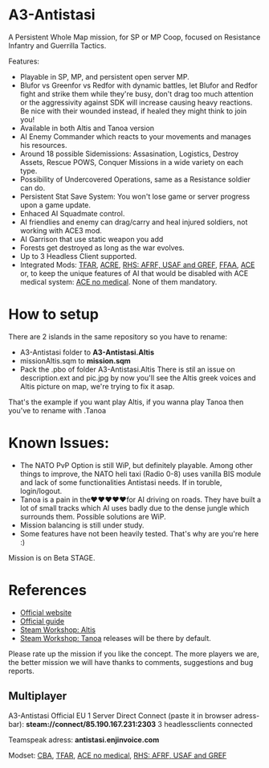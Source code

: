 # A3-Antistasi

A Persistent Whole Map mission, for SP or MP Coop, focused on Resistance Infantry and Guerrilla Tactics. 

Features: 

- Playable in SP, MP, and persistent open server MP.
- Blufor vs Greenfor vs Redfor with dynamic battles, let Blufor and Redfor fight and strike them while they're busy, don't drag too much attention or the aggressivity against SDK will increase causing heavy reactions. Be nice with their wounded instead, if healed they might think to join you!
- Available in both Altis and Tanoa version
- AI Enemy Commander which reacts to your movements and manages his resources.
- Around 18 possible Sidemissions: Assasination, Logistics, Destroy Assets, Rescue POWS, Conquer Missions in a wide variety on each type.
- Possibility of Undercovered Operations, same as a Resistance soldier can do.
- Persistent Stat Save System: You won't lose game or server progress upon a game update. 
- Enhaced AI Squadmate control.
- AI friendlies and enemy can drag/carry and heal injured soldiers, not working with ACE3 mod.
- AI Garrison that use static weapon you add 
- Forests get destroyed as long as the war evolves. 
- Up to 3 Headless Client supported. 
- Integrated Mods: [TFAR](https://steamcommunity.com/sharedfiles/filedetails/?id=620019431), [ACRE](https://steamcommunity.com/sharedfiles/filedetails/?id=751965892&searchtext=acre), [RHS: AFRF, USAF and GREF](https://steamcommunity.com/workshop/filedetails/?id=843770737), [FFAA](https://steamcommunity.com/sharedfiles/filedetails/?id=820994401&searchtext=FFAA), [ACE](https://steamcommunity.com/sharedfiles/filedetails/?id=463939057) or, to keep the unique features of AI that would be disabled with ACE medical system: [ACE no medical](https://steamcommunity.com/sharedfiles/filedetails/?id=1316471790). None of them mandatory. 

# How to setup

There are 2 islands in the same repository so you have to rename:
- A3-Antistasi folder to **A3-Antistasi.Altis**
- missionAltis.sqm to **mission.sqm**
- Pack the .pbo of folder A3-Antistasi.Altis
There is stil an issue on description.ext and pic.jpg  by now you'll see the Altis greek voices and Altis picture on map, we're trying to fix it asap.

That's the example if you want play Altis, if you wanna play Tanoa then you've to rename with .Tanoa

# Known Issues:

- The NATO PvP Option is still WiP, but definitely playable. Among other things to improve, the NATO heli taxi (Radio 0-8) uses vanilla BIS module and lack of some functionalities Antistasi needs. If in toruble, login/logout.
- Tanoa is a pain in the♥♥♥♥♥for AI driving on roads. They have built a lot of small tracks which AI uses badly due to the dense jungle which surrounds them. Possible solutions are WiP.
- Mission balancing is still under study.
- Some features have not been heavily tested. That's why are you're here :)

Mission is on Beta STAGE.

# References

- [Official website](http://a3antistasi.enjin.com/)
- [Official guide](https://docs.google.com/document/d/1cCptf8Uo-mBHRhIqx1BPznECzgRqwJuj70AGjiI6KOI/edit)
- [Steam Workshop: Altis](https://steamcommunity.com/sharedfiles/filedetails/?id=378941393)
- [Steam Workshop: Tanoa](http://steamcommunity.com/sharedfiles/filedetails/?id=750430992) releases will be there by default.

Please rate up the mission if you like the concept. The more players we are, the better mission we will have thanks to comments, suggestions and bug reports.
## Multiplayer
A3-Antistasi Official EU 1
Server Direct Connect (paste it in browser adress-bar): **steam://connect/85.190.167.231:2303**
3 headlessclients connected

Teamspeak adress: **antistasi.enjinvoice.com** 

Modset: [CBA](http://steamcommunity.com/sharedfiles/filedetails/?id=450814997), [TFAR](http://steamcommunity.com/sharedfiles/filedetails/?id=620019431), [ACE no medical](http://steamcommunity.com/sharedfiles/filedetails/?id=1316471790), [RHS: AFRF, USAF and GREF](https://steamcommunity.com/workshop/filedetails/?id=843770737) 

